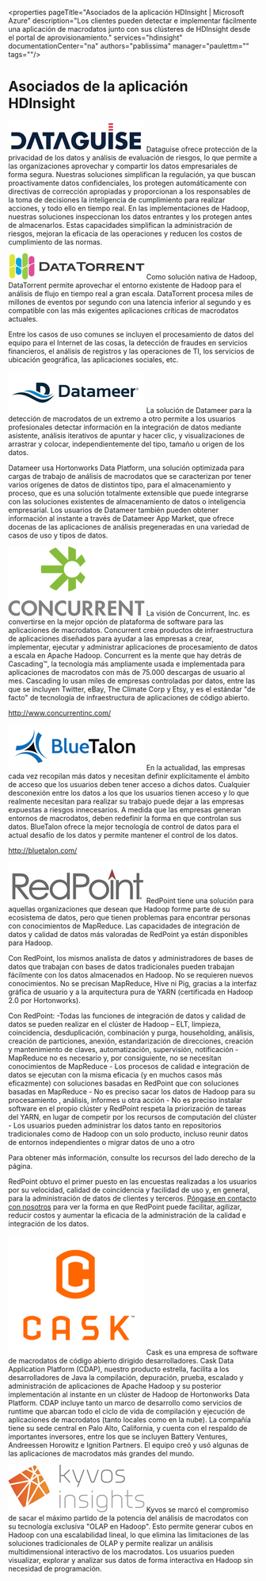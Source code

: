 <properties pageTitle="Asociados de la aplicación HDInsight | Microsoft Azure" description="Los clientes pueden detectar e implementar fácilmente una aplicación de macrodatos junto con sus clústeres de HDInsight desde el portal de aprovisionamiento." services="hdinsight" documentationCenter="na" authors="pablissima" manager="paulettm="" tags=""/>
<tags 
	ms.service="hdinsight"
	ms.devlang="na"
	ms.topic="article"
	ms.tgt_pltfrm="na"
	ms.workload="na"
	ms.date="09/25/2015"
	ms.author="paulettm"/>
# Asociados de la aplicación HDInsight

![](media/hdinsight-application-partners/dataguise1.png) Dataguise ofrece protección de la privacidad de los datos y análisis de evaluación de riesgos, lo que permite a las organizaciones aprovechar y compartir los datos empresariales de forma segura. Nuestras soluciones simplifican la regulación, ya que buscan proactivamente datos confidenciales, los protegen automáticamente con directivas de corrección apropiadas y proporcionan a los responsables de la toma de decisiones la inteligencia de cumplimiento para realizar acciones, y todo ello en tiempo real. En las implementaciones de Hadoop, nuestras soluciones inspeccionan los datos entrantes y los protegen antes de almacenarlos. Estas capacidades simplifican la administración de riesgos, mejoran la eficacia de las operaciones y reducen los costos de cumplimiento de las normas.

![](media/hdinsight-application-partners/datatorrent2.png) Como solución nativa de Hadoop, DataTorrent permite aprovechar el entorno existente de Hadoop para el análisis de flujo en tiempo real a gran escala. DataTorrent procesa miles de millones de eventos por segundo con una latencia inferior al segundo y es compatible con las más exigentes aplicaciones críticas de macrodatos actuales.

Entre los casos de uso comunes se incluyen el procesamiento de datos del equipo para el Internet de las cosas, la detección de fraudes en servicios financieros, el análisis de registros y las operaciones de TI, los servicios de ubicación geográfica, las aplicaciones sociales, etc.

![](media/hdinsight-application-partners/datameer3.png) La solución de Datameer para la detección de macrodatos de un extremo a otro permite a los usuarios profesionales detectar información en la integración de datos mediante asistente, análisis iterativos de apuntar y hacer clic, y visualizaciones de arrastrar y colocar, independientemente del tipo, tamaño u origen de los datos.

Datameer usa Hortonworks Data Platform, una solución optimizada para cargas de trabajo de análisis de macrodatos que se caracterizan por tener varios orígenes de datos de distintos tipo, para el almacenamiento y proceso, que es una solución totalmente extensible que puede integrarse con las soluciones existentes de almacenamiento de datos o inteligencia empresarial. Los usuarios de Datameer también pueden obtener información al instante a través de Datameer App Market, que ofrece docenas de las aplicaciones de análisis pregeneradas en una variedad de casos de uso y tipos de datos.

![](media/hdinsight-application-partners/concurrent4.png) La visión de Concurrent, Inc. es convertirse en la mejor opción de plataforma de software para las aplicaciones de macrodatos. Concurrent crea productos de infraestructura de aplicaciones diseñados para ayudar a las empresas a crear, implementar, ejecutar y administrar aplicaciones de procesamiento de datos a escala en Apache Hadoop. Concurrent es la mente que hay detrás de Cascading™, la tecnología más ampliamente usada e implementada para aplicaciones de macrodatos con más de 75.000 descargas de usuario al mes. Cascading lo usan miles de empresas controladas por datos, entre las que se incluyen Twitter, eBay, The Climate Corp y Etsy, y es el estándar "de facto" de tecnología de infraestructura de aplicaciones de código abierto.

http://www.concurrentinc.com/

![](media/hdinsight-application-partners/bluetalon5.png) En la actualidad, las empresas cada vez recopilan más datos y necesitan definir explícitamente el ámbito de acceso que los usuarios deben tener acceso a dichos datos. Cualquier desconexión entre los datos a los que los usuarios tienen acceso y lo que realmente necesitan para realizar su trabajo puede dejar a las empresas expuestas a riesgos innecesarios. A medida que las empresas generan entornos de macrodatos, deben redefinir la forma en que controlan sus datos. BlueTalon ofrece la mejor tecnología de control de datos para el actual desafío de los datos y permite mantener el control de los datos.

http://bluetalon.com/

![](media/hdinsight-application-partners/redpoint6.png) RedPoint tiene una solución para aquellas organizaciones que desean que Hadoop forme parte de su ecosistema de datos, pero que tienen problemas para encontrar personas con conocimientos de MapReduce. Las capacidades de integración de datos y calidad de datos más valoradas de RedPoint ya están disponibles para Hadoop.

Con RedPoint, los mismos analista de datos y administradores de bases de datos que trabajan con bases de datos tradicionales pueden trabajan fácilmente con los datos almacenados en Hadoop. No se requieren nuevos conocimientos. No se precisan MapReduce, Hive ni Pig, gracias a la interfaz gráfica de usuario y a la arquitectura pura de YARN (certificada en Hadoop 2.0 por Hortonworks).

Con RedPoint: -Todas las funciones de integración de datos y calidad de datos se pueden realizar en el clúster de Hadoop – ELT, limpieza, coincidencia, desduplicación, combinación y purga, householding, análisis, creación de particiones, anexión, estandarización de direcciones, creación y mantenimiento de claves, automatización, supervisión, notificación - MapReduce no es necesario y, por consiguiente, no se necesitan conocimientos de MapReduce - Los procesos de calidad e integración de datos se ejecutan con la misma eficacia (y en muchos casos más eficazmente) con soluciones basadas en RedPoint que con soluciones basadas en MapReduce - No es preciso sacar los datos de Hadoop para su procesamiento , análisis, informes u otra acción - No es preciso instalar software en el propio clúster y RedPoint respeta la priorización de tareas del YARN, en lugar de competir por los recursos de computación del clúster - Los usuarios pueden administrar los datos tanto en repositorios tradicionales como de Hadoop con un solo producto, incluso reunir datos de entornos independientes o migrar datos de uno a otro

Para obtener más información, consulte los recursos del lado derecho de la página.

RedPoint obtuvo el primer puesto en las encuestas realizadas a los usuarios por su velocidad, calidad de coincidencia y facilidad de uso y, en general, para la administración de datos de clientes y terceros. [Póngase en contacto con nosotros](http://www.redpoint.net/Products/BigData.aspx) para ver la forma en que RedPoint puede facilitar, agilizar, reducir costos y aumentar la eficacia de la administración de la calidad e integración de los datos.

![](media/hdinsight-application-partners/cask7.png) Cask es una empresa de software de macrodatos de código abierto dirigido desarrolladores. Cask Data Application Platform (CDAP), nuestro producto estrella, facilita a los desarrolladores de Java la compilación, depuración, prueba, escalado y administración de aplicaciones de Apache Hadoop y su posterior implementación al instante en un clúster de Hadoop de Hortonworks Data Platform. CDAP incluye tanto un marco de desarrollo como servicios de runtime que abarcan todo el ciclo de vida de compilación y ejecución de aplicaciones de macrodatos (tanto locales como en la nube). La compañía tiene su sede central en Palo Alto, California, y cuenta con el respaldo de importantes inversores, entre los que se incluyen Battery Ventures, Andreessen Horowitz e Ignition Partners. El equipo creó y usó algunas de las aplicaciones de macrodatos más grandes del mundo.

![](media/hdinsight-application-partners/kyvos8.png) Kyvos se marcó el compromiso de sacar el máximo partido de la potencia del análisis de macrodatos con su tecnología exclusiva "OLAP en Hadoop". Esto permite generar cubos en Hadoop con una escalabilidad lineal, lo que elimina las limitaciones de las soluciones tradicionales de OLAP y permite realizar un análisis multidimensional interactivo de los macrodatos. Los usuarios pueden visualizar, explorar y analizar sus datos de forma interactiva en Hadoop sin necesidad de programación.

<!---HONumber=Oct15_HO3-->
